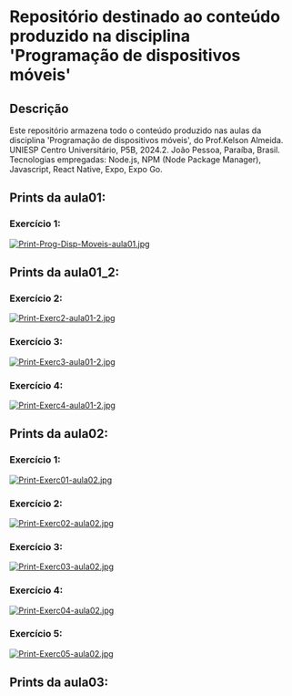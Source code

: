 # Repositório destinado ao conteúdo produzido na disciplina 'Programação de dispositivos móveis'

## Descrição
Este repositório armazena todo o conteúdo produzido nas aulas da disciplina 'Programação de dispositivos móveis', do Prof.Kelson Almeida. UNIESP Centro Universitário, P5B, 2024.2. João Pessoa, Paraíba, Brasil.
Tecnologias empregadas: Node.js, NPM (Node Package Manager), Javascript, React Native, Expo, Expo Go.



## Prints da aula01:
### Exercício 1:
[![Print-Prog-Disp-Moveis-aula01.jpg](https://i.postimg.cc/fbv9rL5Q/Print-Prog-Disp-Moveis-aula01.jpg)](https://github.com/SymoneBCavalcantiC/PrgrmDispositivosMoveis/blob/main/aula01/src/components/Exercicio01.js)


## Prints da aula01_2:
### Exercício 2:
[![Print-Exerc2-aula01-2.jpg](https://i.postimg.cc/wxbJrz1y/Print-Exerc2-aula01-2.jpg)](https://github.com/SymoneBCavalcantiC/PrgrmDispositivosMoveis/blob/main/aula01_2/src/components/Exercicio02.js)
### Exercício 3:
[![Print-Exerc3-aula01-2.jpg](https://i.postimg.cc/V60rQrrJ/Print-Exerc3-aula01-2.jpg)](https://github.com/SymoneBCavalcantiC/PrgrmDispositivosMoveis/blob/main/aula01_2/src/components/Exercicio03.js)
### Exercício 4:
[![Print-Exerc4-aula01-2.jpg](https://i.postimg.cc/DynZ5YgJ/Print-Exerc4-aula01-2.jpg)](https://github.com/SymoneBCavalcantiC/PrgrmDispositivosMoveis/blob/main/aula01_2/src/components/Exercicio04.js)


## Prints da aula02:
### Exercício 1:
[![Print-Exerc01-aula02.jpg](https://i.postimg.cc/0NbdjNKs/Print-Exerc01-aula02.jpg)](https://github.com/SymoneBCavalcantiC/PrgrmDispositivosMoveis/blob/main/aula02/src/components/Exercicio01.js)
### Exercício 2:
[![Print-Exerc02-aula02.jpg](https://i.postimg.cc/L5bmHvcR/Print-Exerc02-aula02.jpg)](https://github.com/SymoneBCavalcantiC/PrgrmDispositivosMoveis/blob/main/aula02/src/components/Exercicio02.js)
### Exercício 3:
[![Print-Exerc03-aula02.jpg](https://i.postimg.cc/zXyJdZhf/Print-Exerc03-aula02.jpg)](https://github.com/SymoneBCavalcantiC/PrgrmDispositivosMoveis/blob/main/aula02/src/components/Exercicio03.js)
### Exercício 4:
[![Print-Exerc04-aula02.jpg](https://i.postimg.cc/xj4QNxZV/Print-Exerc04-aula02.jpg)](https://github.com/SymoneBCavalcantiC/PrgrmDispositivosMoveis/blob/main/aula02/src/components/Exercicio04.js)
### Exercício 5:
[![Print-Exerc05-aula02.jpg](https://i.postimg.cc/65wSWYBs/Print-Exerc05-aula02.jpg)](https://github.com/SymoneBCavalcantiC/PrgrmDispositivosMoveis/blob/main/aula02/src/components/Exercicio05.js)

## Prints da aula03:
